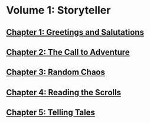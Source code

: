 # Volume 1: Storyteller
## [Chapter 1: Greetings and Salutations](1-GREETINGS-AND-SALUTATIONS/index.md)
## [Chapter 2: The Call to Adventure](2-THE-CALL-TO-ADVENTURE/index.md)
## [Chapter 3: Random Chaos](3-RANDOM-CHAOS/index.md)
## [Chapter 4: Reading the Scrolls](4-READING-THE-SCROLLS/index.md)
## [Chapter 5: Telling Tales](5-TELLING-TALES/index.md)
